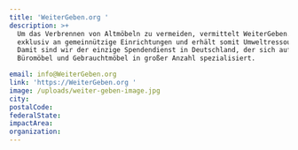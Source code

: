 ```yaml
---
title: 'WeiterGeben.org '
description: >+
  Um das Verbrennen von Altmöbeln zu vermeiden, vermittelt WeiterGeben.org diese
  exklusiv an gemeinnützige Einrichtungen und erhält somit Umweltressourcen. 
  Damit sind wir der einzige Spendendienst in Deutschland, der sich auf
  Büromöbel und Gebrauchtmöbel in großer Anzahl spezialisiert. 

email: info@WeiterGeben.org
link: 'https://WeiterGeben.org '
image: /uploads/weiter-geben-image.jpg
city:
postalCode:
federalState:
impactArea:
organization:
---
```


